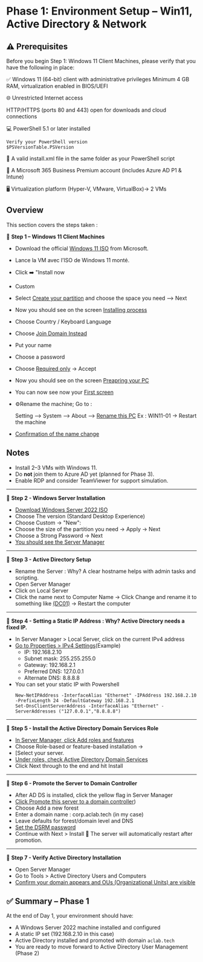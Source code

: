 # Phase 1: Environment Setup – Win11, Active Directory & Network


## ⚠️ Prerequisites
Before you begin Step 1: Windows 11 Client Machines, please verify that you have the following in place:

✅ Windows 11 (64-bit) client with administrative privileges
     Minimum 4 GB RAM, virtualization enabled in BIOS/UEFI

🌐 Unrestricted Internet access

HTTP/HTTPS (ports 80 and 443) open for downloads and cloud connections

💻 PowerShell 5.1 or later installed
```
Verify your PowerShell version
$PSVersionTable.PSVersion
```
📄 A valid install.xml file in the same folder as your PowerShell script

🔐 A Microsoft 365 Business Premium account (includes Azure AD P1 & Intune)

🖥️ Virtualization platform (Hyper-V, VMware, VirtualBox)-> 2 VMs

## Overview
This section covers the steps taken :

🔴 **Step 1 – Windows 11 Client Machines**

   - Download the official [Windows 11 ISO](https://www.microsoft.com/en-us/software-download/windows11) from Microsoft.
   - Lance la VM avec l’ISO de Windows 11 monté.
   - Click ➡️ "Install now
   - Custom
   - Select [Create your partition](https://github.com/AliChoukatli/CyberShield-Enterprise/blob/main/Screenshots/Day1_Installation_AD/Create_Partition.png) and choose the space you need --> Next
   - Now you should see on the screen [Installing process](https://github.com/AliChoukatli/CyberShield-Enterprise/blob/main/Screenshots/Day1_Installation_AD/Installing_Win11.png)
   - Choose Country / Keyboard Language
   - Choose [Join Domain Instead](https://github.com/AliChoukatli/CyberShield-Enterprise/blob/main/Screenshots/Day1_Installation_AD/join%20domain.png)
   - Put your name
   - Choose a password
   - Choose [Required only](https://github.com/AliChoukatli/CyberShield-Enterprise/blob/main/Screenshots/Day1_Installation_AD/Required%20only.png) -> Accept 
   - Now you should see on the screen [Preapring your PC](https://github.com/AliChoukatli/CyberShield-Enterprise/blob/main/Screenshots/Day1_Installation_AD/preparing%20pc.png)

   - You can now see now your [First screen](https://github.com/AliChoukatli/CyberShield-Enterprise/blob/main/Screenshots/Day1_Installation_AD/win11_first_screen.png)
   -  ⚙️Rename the machine; Go to :
      
        Setting --> System --> About --> [Rename this PC](https://github.com/AliChoukatli/CyberShield-Enterprise/blob/main/Screenshots/Day1_Installation_AD/rename_win11.png) Ex : WIN11-01  -> Restart the machine 
   
   -  [Confirmation of the name change](https://github.com/AliChoukatli/CyberShield-Enterprise/blob/main/Screenshots/Day1_Installation_AD/rename_confirmation.png)


 ## **Notes**   
   - Install 2–3 VMs with Windows 11.
   - Do **not** join them to Azure AD yet (planned for Phase 3).
   - Enable RDP and consider TeamViewer for support simulation.

---
🔴 **Step 2 - Windows Server Installation**

   - [Download Windows Server 2022 ISO](https://www.microsoft.com/fr-fr/evalcenter/download-windows-server-2022)
   - Choose The version (Standard Desktop Experience)
   - Choose Custom → "New":
   - Choose the size of the partition you need -> Apply -> Next
   - Choose a Strong Password -> Next
   - [You should see the Server Manager](https://github.com/AliChoukatli/SecureIT-for-SMB/blob/main/Screenshots/Day1_Installation_AD/win_serv_1st_screen.png)
---
     
🔴 **Step 3 - Active Directory Setup**

   - Rename the Server : Why? A clear hostname helps with admin tasks and scripting.
   - Open Server Manager
   - Click on Local Server
   - Click the name next to Computer Name -> Click Change and rename it to something like [(DC01)](https://github.com/AliChoukatli/SecureIT-for-SMB/blob/main/Screenshots/Day1_Installation_AD/Capture_name.png)
     -> Restart the computer 
---
     
🔴 **Step 4 - Setting a Static IP Address : Why? Active Directory needs a fixed IP.**

   - In Server Manager > Local Server, click on the current IPv4 address
   - [Go to Properties > IPv4 Settings](https://github.com/AliChoukatli/CyberShield-Enterprise/blob/main/Screenshots/Day1_Installation_AD/Set_ip.png)(Example)
     - IP: 192.168.2.10
     - Subnet mask: 255.255.255.0
     - Gateway: 192.168.2.1
     - Preferred DNS: 127.0.0.1 
     - Alternate DNS: 8.8.8.8
   - You can set your static IP with Powershell
     ```
     New-NetIPAddress -InterfaceAlias "Ethernet" -IPAddress 192.168.2.10 -PrefixLength 24 -DefaultGateway 192.168.2.1
     Set-DnsClientServerAddress -InterfaceAlias "Ethernet" -ServerAddresses ("127.0.0.1","8.8.8.8")
     ```
---

 🔴 **Step 5 - Install the Active Directory Domain Services Role**
 
   - [In Server Manager, click Add roles and features](https://github.com/AliChoukatli/CyberShield-Enterprise/blob/main/Screenshots/Day1_Installation_AD/AD_add_role.png)
   - Choose Role-based or feature-based installation ->
   - [Select your server.
   - [Under roles, check Active Directory Domain Services](https://github.com/AliChoukatli/SecureIT-for-SMB/blob/main/Screenshots/Day1_Installation_AD/select_ADDS.png)
   - Click Next through to the end and hit Install
---

 🔴 **Step 6 - Promote the Server to Domain Controller**

   - After AD DS is installed, click the yellow flag in Server Manager
   - [Click Promote this server to a domain controller](https://github.com/AliChoukatli/CyberShield-Enterprise/blob/main/Screenshots/Day1_Installation_AD/Promote_server.png))
   - Choose Add a new forest
   - Enter a domain name : corp.aclab.tech (in my case)
   - Leave defaults for forest/domain level and DNS
   - [Set the DSRM password](https://github.com/AliChoukatli/CyberShield-Enterprise/blob/main/Screenshots/Day1_Installation_AD/Domain%20controller.png)
   - Continue with Next > Install
🔁 The server will automatically restart after promotion.
---

🔴 **Step 7 - Verify Active Directory Installation**

   - Open Server Manager
   - Go to Tools > Active Directory Users and Computers
   - [Confirm your domain appears and OUs (Organizational Units) are visible](https://github.com/AliChoukatli/CyberShield-Enterprise/blob/main/Screenshots/Day1_Installation_AD/AD_verification.png)


## ✅ Summary – Phase 1
At the end of Day 1, your environment should have:
- A Windows Server 2022 machine installed and configured
- A static IP set (192.168.2.10 in this case)
- Active Directory installed and promoted with domain `aclab.tech`
- You are ready to move forward to Active Directory User Management (Phase 2)

